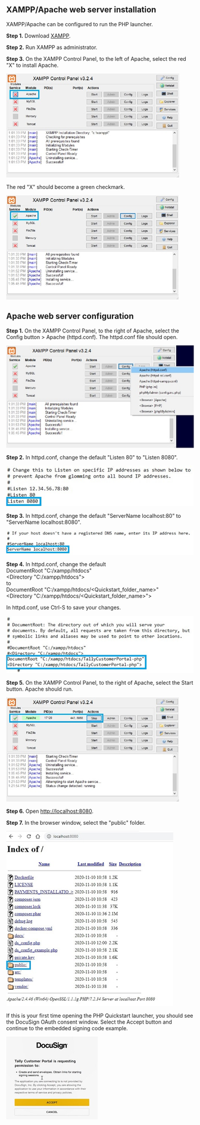 ## XAMPP/Apache web server installation

XAMPP/Apache can be configured to run the PHP launcher.

**Step 1.** Download [XAMPP](https://www.apachefriends.org/download.html).

**Step 2.** Run XAMPP as administrator.

**Step 3.** On the XAMPP Control Panel, to the left of Apache, select the red "X" to install Apache. 

![Install Apache](apache_x_box.jpg)

The red "X" should become a green checkmark.

![Install Apache](apache_installed_box.jpg)

## Apache web server configuration

**Step 1.** On the XAMPP Control Panel, to the right of Apache, select the Config button > Apache (httpd.conf). The httpd.conf file should open.

![Apache_config](config_file.jpg)

**Step 2.** In httpd.conf, change the default "Listen 80" to "Listen 8080".

![httpd_listen](listen_8080_box.jpg)

**Step 3.** In httpd.conf, change the default "ServerName localhost:80" to "ServerName localhost:8080".

![httpd_localhost](localhost_8080_box.jpg)

**Step 4.** In httpd.conf, change the default<br />
DocumentRoot "C:/xampp/htdocs"<br />
<Directory "C:/xampp/htdocs"><br />
to<br />
DocumentRoot "C:/xampp/htdocs/<Quickstart_folder_name>"<br />
<Directory "C:/xampp/htdocs/<Quickstart_folder_name>"><br />

In httpd.conf, use Ctrl-S to save your changes.

![httpd_DocumentRoot](Document_Root_box.jpg)

**Step 5.** On the XAMPP Control Panel, to the right of Apache, select the Start button. Apache should run.

![Apache_run](start_box.jpg)

**Step 6.** Open [http://localhost:8080](http://localhost:8080).

**Step 7.** In the browser window, select the "public" folder. 

![Public folder](public_box.jpg)

If this is your first time opening the PHP Quickstart launcher, you should see the DocuSign OAuth consent window. Select the Accept button and continue to the embedded signing code example.

![Consent_window](consent_window.jpg)
